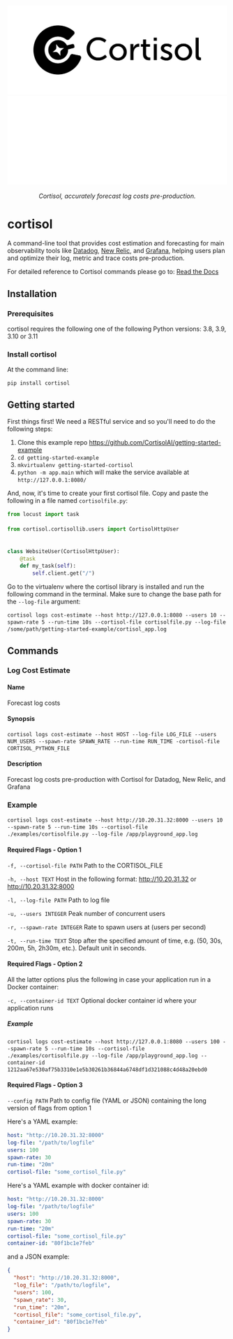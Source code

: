 ![Cortisol](docs/cortisol_h_large.png#gh-light-mode-only)
![Cortisol](docs/cortisol_h_large_w.png#gh-dark-mode-only)

<p align="center">
    <em>Cortisol, accurately forecast log costs pre-production.</em>
</p>

# cortisol

A command-line tool that provides cost estimation and forecasting for main observability tools like [Datadog](https://www.datadoghq.com/), [New Relic](https://newrelic.com/), and [Grafana](https://grafana.com/), helping users plan and optimize their log, metric and trace costs pre-production.

For detailed reference to Cortisol commands please go to: [Read the Docs](https://cortisolai.github.io/cortisol/)

## Installation

### Prerequisites

cortisol requires the following one of the following Python versions: 3.8, 3.9, 3.10 or 3.11

### Install cortisol

At the command line:

    pip install cortisol

## Getting started

First things first! We need a RESTful service and so you'll need to do the following steps:

1. Clone this example repo https://github.com/CortisolAI/getting-started-example
2. `cd getting-started-example`
3. `mkvirtualenv getting-started-cortisol`
4. `python -m app.main` which will make the service available at `http://127.0.0.1:8080/`

And, now, it's time to create your first cortisol file. Copy and paste the following in a file named `cortisolfile.py`:

```python
from locust import task

from cortisol.cortisollib.users import CortisolHttpUser


class WebsiteUser(CortisolHttpUser):
    @task
    def my_task(self):
        self.client.get("/")

```

Go to the virtualenv where the cortisol library is installed and run the following command in the terminal. Make sure to change the base path for the `--log-file` argument:

```terminal
cortisol logs cost-estimate --host http://127.0.0.1:8080 --users 10 --spawn-rate 5 --run-time 10s --cortisol-file cortisolfile.py --log-file /some/path/getting-started-example/cortisol_app.log
```

## Commands

### Log Cost Estimate

#### Name

Forecast log costs

#### Synopsis

    cortisol logs cost-estimate --host HOST --log-file LOG_FILE --users NUM_USERS --spawn-rate SPAWN_RATE --run-time RUN_TIME -cortisol-file CORTISOL_PYTHON_FILE

#### Description

Forecast log costs pre-production with Cortisol for Datadog, New Relic, and Grafana

### Example

    cortisol logs cost-estimate --host http://10.20.31.32:8000 --users 10 --spawn-rate 5 --run-time 10s --cortisol-file ./examples/cortisolfile.py --log-file /app/playground_app.log

#### Required Flags - Option 1

`-f, --cortisol-file PATH`      Path to the CORTISOL_FILE

`-h, --host TEXT`               Host in the following format: http://10.20.31.32 or http://10.20.31.32:8000

`-l, --log-file PATH`           Path to log file

`-u, --users INTEGER`           Peak number of concurrent users

`-r, --spawn-rate INTEGER`      Rate to spawn users at (users per second)

`-t, --run-time TEXT`           Stop after the specified amount of time, e.g. (50, 30s, 200m, 5h, 2h30m, etc.). Default unit in seconds.

#### Required Flags - Option 2

All the latter options plus the following in case your application run in a Docker container:

`-c, --container-id TEXT`      Optional docker container id where your application runs

##### Example
    cortisol logs cost-estimate --host http://127.0.0.1:8080 --users 100 --spawn-rate 5 --run-time 10s --cortisol-file ./examples/cortisolfile.py --log-file /app/playground_app.log --container-id 1212aa67e530af75b3310e1e5b30261b36844a6748df1d321088c4d48a20ebd0


#### Required Flags - Option 3

`--config PATH`                 Path to config file (YAML or JSON) containing the long version of flags from option 1

Here's a YAML example:

```YAML
host: "http://10.20.31.32:8000"
log-file: "/path/to/logfile"
users: 100
spawn-rate: 30
run-time: "20m"
cortisol-file: "some_cortisol_file.py"
```

Here's a YAML example with docker container id:

```YAML
host: "http://10.20.31.32:8000"
log-file: "/path/to/logfile"
users: 100
spawn-rate: 30
run-time: "20m"
cortisol-file: "some_cortisol_file.py"
container-id: "80f1bc1e7feb"
```

and a JSON example:

```JSON
{
  "host": "http://10.20.31.32:8000",
  "log_file": "/path/to/logfile",
  "users": 100,
  "spawn_rate": 30,
  "run_time": "20m",
  "cortisol_file": "some_cortisol_file.py",
  "container_id": "80f1bc1e7feb"
}
```

